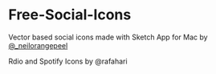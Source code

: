 Free-Social-Icons
=================

Vector based social icons made with Sketch App for Mac by <a href="http://twitter.com/_neilorangepeel">@_neilorangepeel</a>

Rdio and Spotify Icons by @rafahari
